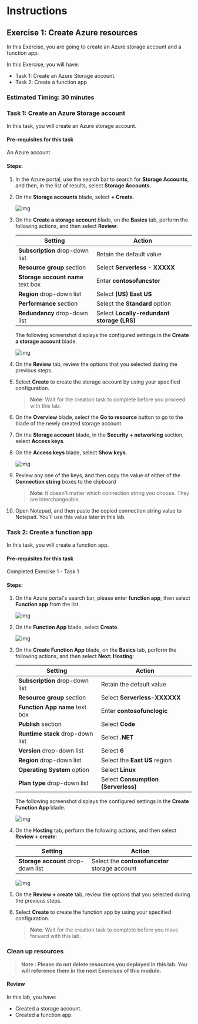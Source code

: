 # Instructions

## Exercise 1: Create Azure resources

In this Exercise, you are going to create an Azure storage account and a function app.

In this Exercise, you will have:

  + Task 1: Create an Azure Storage account.
  + Task 2: Create a function app

### Estimated Timing: 30 minutes

### Task 1: Create an Azure Storage account

In this task, you will create an Azure storage account.

#### Pre-requisites for this task

An Azure account

#### Steps:

1. In the Azure portal, use the search bar to search for **Storage Accounts**, and then, in the list of results, select **Storage Accounts**.

1. On the **Storage accounts** blade, select **+ Create**.

    ![img](../media/servl1.png)

1. On the **Create a storage account** blade, on the **Basics** tab, perform the following actions, and then select **Review**:

    | Setting | Action |
    | -- | -- |
    | **Subscription** drop-down list | Retain the default value |
    | **Resource group** section | Select **Serverless - XXXXX** |
    | **Storage account name** text box | Enter **contosofuncstor** |
    | **Region** drop-down list | Select **(US) East US** |
    | **Performance** section | Select the **Standard** option |
    | **Redundancy** drop-down list | Select **Locally-redundant storage (LRS)** |

    The following screenshot displays the configured settings in the **Create a storage account** blade.

    ![img](../media/servl2.png)   

1. On the **Review** tab, review the options that you selected during the previous steps.

1. Select **Create** to create the storage account by using your specified configuration.

    > **Note**: Wait for the creation task to complete before you proceed with this lab.

1. On the **Overview** blade, select the **Go to resource** button to go to the blade of the newly created storage account.

1. On the **Storage account** blade, in the **Security + networking** section, select **Access keys**.

1. On the **Access keys** blade, select **Show keys**.

    ![img](../media/servl3.png) 

1. Review any one of the keys, and then copy the value of either of the **Connection string** boxes to the clipboard

     > **Note**: It doesn't matter which connection string you choose. They are interchangeable.

1. Open Notepad, and then paste the copied connection string value to Notepad. You'll use this value later in this lab.


### Task 2: Create a function app

In this task, you will create a function app.

#### Pre-requisites for this task

Completed Exercise 1 - Task 1

#### Steps:

1. On the Azure portal's search bar, please enter **function app**, then select **Function app** from the list.

    ![img](../media/servl4.png) 

1. On the **Function App** blade, select **Create**.

    ![img](../media/servl5.png) 

1. On the **Create Function App** blade, on the **Basics** tab, perform the following actions, and then select **Next: Hosting**:

    | Setting | Action |
    | -- | -- |
    | **Subscription** drop-down list | Retain the default value |
    | **Resource group** section | Select **Serverless-XXXXXX** |
    | **Function App name** text box | Enter **contosofunclogic** |
    | **Publish** section | Select **Code** |
    | **Runtime stack** drop-down list | Select **.NET** |
    | **Version** drop-down list | Select **6** |
    | **Region** drop-down list | Select the **East US** region |
    | **Operating System** option | Select **Linux** |
    | **Plan type** drop-down list | Select **Consumption (Serverless)** |

    The following screenshot displays the configured settings in the **Create Function App** blade.

    ![img](../media/servl6.png)    

1. On the **Hosting** tab, perform the following actions, and then select **Review + create**:

    | Setting | Action |
    | -- | -- |
    | **Storage account** drop-down list | Select the **contosofuncstor** storage account |
    
    ![img](../media/servl7.png)      

1. On the **Review + create** tab, review the options that you selected during the previous steps.

1. Select **Create** to create the function app by using your specified configuration.

    > **Note**: Wait for the creation task to complete before you move forward with this lab.

### Clean up resources

>**Note : Please do not delete resources you deployed in this lab. You will reference them in the next Exercises of this module.**

#### Review

In this lab, you have:

- Created a storage account.
- Created a function app.


